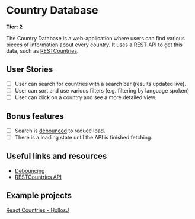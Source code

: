 # Country Database

**Tier: 2**

The Country Database is a web-application where users can find various pieces of information about every country. It uses a REST API to get this data, such as [RESTCountries](https://restcountries.com/).

## User Stories

-   [ ] User can search for countries with a search bar (results updated live).
-   [ ] User can sort and use various filters (e.g. filtering by language spoken)
-   [ ] User can click on a country and see a more detailed view.

## Bonus features

-   [ ] Search is [debounced](https://www.freecodecamp.org/news/javascript-debounce-example/) to reduce load.
-   [ ] There is a loading state until the API is finished fetching.

## Useful links and resources

- [Debouncing](https://www.freecodecamp.org/news/javascript-debounce-example/)
- [RESTCountries API](https://restcountries.com/)

## Example projects

[React Countries - HollosJ](https://hollosj.github.io/country-api/)
